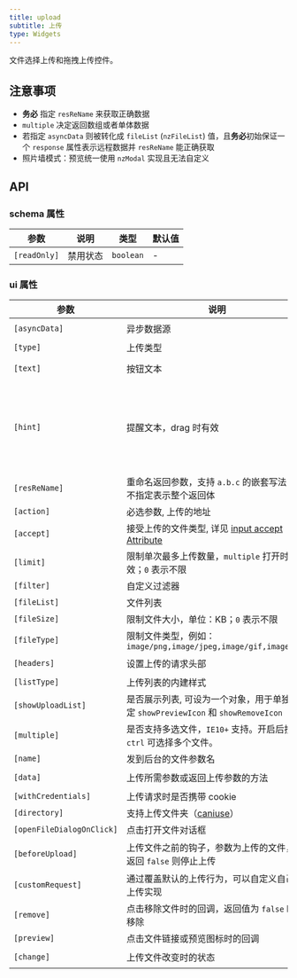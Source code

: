 ```yaml
---
title: upload
subtitle: 上传
type: Widgets
---
```


文件选择上传和拖拽上传控件。

## 注意事项

- **务必** 指定 `resReName` 来获取正确数据
- `multiple` 决定返回数组或者单体数据
- 若指定 `asyncData` 则被转化成 `fileList` (`nzFileList`) 值，且**务必**初始保证一个 `response` 属性表示远程数据并 `resReName` 能正确获取
- 照片墙模式：预览统一使用 `nzModal` 实现且无法自定义

## API

### schema 属性

参数 | 说明 | 类型 | 默认值
----|------|-----|------
`[readOnly]` | 禁用状态  | `boolean` | -

### ui 属性

参数 | 说明 | 类型 | 默认值
----|------|-----|------
`[asyncData]` | 异步数据源 | `() => Observable<SFSchemaEnumType[]>` | -
`[type]` | 上传类型 | `select,drag` | `select`
`[text]` | 按钮文本 | `string` | `点击上传`
`[hint]` | 提醒文本，drag 时有效 | `string` | `支持单个或批量，严禁上传公司数据或其他安全文件`
`[resReName]` | 重命名返回参数，支持 `a.b.c` 的嵌套写法，若不指定表示整个返回体 | `string` | -
`[action]` | 必选参数, 上传的地址 | `string` | -
`[accept]` | 接受上传的文件类型, 详见 [input accept Attribute](https://developer.mozilla.org/en-US/docs/Web/HTML/Element/input#attr-accept) | `string` | -
`[limit]` | 限制单次最多上传数量，`multiple` 打开时有效；`0` 表示不限  | `number` | `0`
`[filter]` | 自定义过滤器 | `UploadFilter[]` | -
`[fileList]` | 文件列表 | `UploadFile[]` | -
`[fileSize]` | 限制文件大小，单位：KB；`0` 表示不限  | `number` | `0`
`[fileType]` | 限制文件类型，例如：`image/png,image/jpeg,image/gif,image/bmp` | `string` | -
`[headers]` | 设置上传的请求头部 | `Object, (file: UploadFile) => Object` | -
`[listType]` | 上传列表的内建样式 | `text,picture,picture-card` | `text`
`[showUploadList]` | 是否展示列表, 可设为一个对象，用于单独设定 `showPreviewIcon` 和 `showRemoveIcon` | `boolean` | `true`
`[multiple]` | 是否支持多选文件，`IE10+` 支持。开启后按住 `ctrl` 可选择多个文件。 | `boolean` | `false`
`[name]` | 发到后台的文件参数名 | `string` | `file`
`[data]` | 上传所需参数或返回上传参数的方法 | `Object, (file: UploadFile) => Object` | -
`[withCredentials]` | 上传请求时是否携带 cookie | `boolean` | `false`
`[directory]` | 支持上传文件夹（[caniuse](https://caniuse.com/#feat=input-file-directory)） | `boolean` | `false`
`[openFileDialogOnClick]` | 点击打开文件对话框 | `boolean` | `true`
`[beforeUpload]` | 上传文件之前的钩子，参数为上传的文件，若返回 `false` 则停止上传 | `(file: UploadFile, fileList: UploadFile[]) => boolean｜Observable<boolean>` | -
`[customRequest]` | 通过覆盖默认的上传行为，可以自定义自己的上传实现 | `(item) => Subscription` | -
`[remove]` | 点击移除文件时的回调，返回值为 `false` 时不移除 | `(file: UploadFile) => boolean｜Observable` | -
`[preview]` | 点击文件链接或预览图标时的回调 | `(file: UploadFile) => void` | -
`[change]` | 上传文件改变时的状态 | `(args: UploadChangeParam) => void` | -
